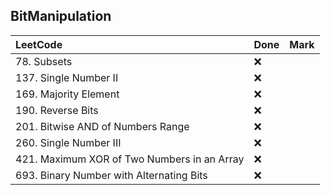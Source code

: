 ## BitManipulation

|          LeetCode                 | Done | Mark |
| :---                              | ---- | ---- |
| 78. Subsets |  ❌  |    |
| 137. Single Number II |  ❌  |    |
| 169. Majority Element |  ❌  |    |
| 190. Reverse Bits |  ❌  |    |
| 201. Bitwise AND of Numbers Range |  ❌  |    |
| 260. Single Number III |  ❌  |    |
| 421. Maximum XOR of Two Numbers in an Array |  ❌  |    |
| 693. Binary Number with Alternating Bits |  ❌  |    |
